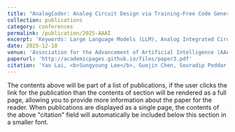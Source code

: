```yaml
---
title: "AnalogCoder: Analog Circuit Design via Training-Free Code Generation"
collection: publications
category: conferences
permalink: /publication/2025-AAAI
excerpt: 'Keywords: Large Language Models (LLM), Analog Integrated Circuits.'
date: 2025-12-10
venue: 'Association for the Advancement of Artificial Intelligence (AAAI)'
paperurl: 'http://academicpages.github.io/files/paper3.pdf'
citation: 'Yao Lai, <b>Sungyoung Lee</b>, Guojin Chen, Souradip Poddar, Mengkang Hu, David Z. Pan, Ping Luo. &quot;AnalogCoder: Analog Circuit Design via Training-Free Code Generation.&quot; <i>2025 39th Association for the Advancement of Artificial Intelligence (AAAI)</i>.'
---
```


The contents above will be part of a list of publications, if the user clicks the link for the publication than the contents of section will be rendered as a full page, allowing you to provide more information about the paper for the reader. When publications are displayed as a single page, the contents of the above "citation" field will automatically be included below this section in a smaller font.

